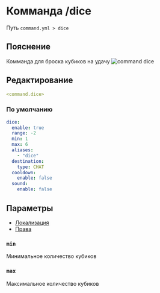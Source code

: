 # Комманда /dice
Путь `command.yml > dice`

## Пояснение
Комманда для броска кубиков на удачу
![command dice](/commanddice.png)

## Редактирование
```yaml
<command.dice>
```

### По умолчанию
```yaml
dice:
  enable: true
  range: -2
  min: 1
  max: 6
  aliases:
    - "dice"
  destination:
    type: CHAT
  cooldown:
    enable: false
  sound:
    enable: false
```

## Параметры

- [Локализация](/docs/localizations/ru_ru/command/dice/)
- [Права](/docs/permission/command/dice/)

<!--@include: @/parts/enable.md-->
<!--@include: @/parts/range.md-->

### `min`

Минимальное количество кубиков

### `max`

Максимальное количество кубиков

<!--@include: @/parts/aliases.md-->
<!--@include: @/parts/destination.md-->
<!--@include: @/parts/cooldown.md-->
<!--@include: @/parts/sound.md-->